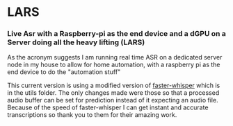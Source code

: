 # LARS
### Live Asr with a Raspberry-pi as the end device and a dGPU on a Server doing all the heavy lifting (LARS)

As the acronym suggests I am running real time ASR on a dedicated server node in my house to allow for home automation, with a raspberry pi as the end device to do the "automation stuff"

This current version is using a modified version of [faster-whisper](https://github.com/SYSTRAN/faster-whisper) which is in the utils folder. The only changes made were those so that a processed audio buffer can be set for prediction instead of it expecting an audio file. Because of the speed of faster-whisper I can get instant and accurate transcriptions so thank you to them for their amazing work. 
